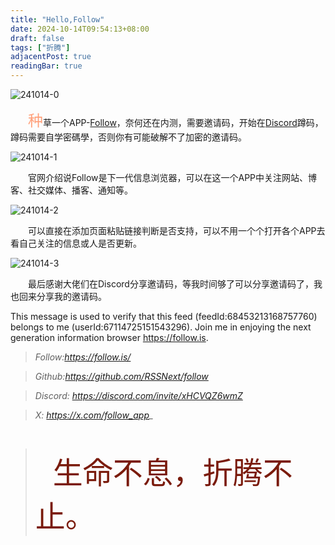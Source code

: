 ```yaml
---
title: "Hello,Follow"
date: 2024-10-14T09:54:13+08:00
draft: false
tags: ["折腾"]
adjacentPost: true
readingBar: true
---
```

![241014-0](https://cdn.jsdelivr.net/gh/tosspi/picx-images-hosting@master/241014-0.2krwl0q9g5.jpg)

&emsp;&emsp;<font size=5 color=#ffa07a>种</font>草一个APP-[Follow](https://follow.is/)，奈何还在内测，需要邀请码，开始在[Discord](https://discord.com/invite/xHCVQZ6wmZ)蹲码，蹲码需要自学密碼學，否则你有可能破解不了加密的邀请码。<br>

![241014-1](https://cdn.jsdelivr.net/gh/tosspi/picx-images-hosting@master/241014-1.1aozep8a53.jpg)

&emsp;&emsp;官网介绍说Follow是下一代信息浏览器，可以在这一个APP中关注网站、博客、社交媒体、播客、通知等。<br>

![241014-2](https://cdn.jsdelivr.net/gh/tosspi/picx-images-hosting@master/241014-2.6m3vzeuct4.jpg)

&emsp;&emsp;可以直接在添加页面粘贴链接判断是否支持，可以不用一个个打开各个APP去看自己关注的信息或人是否更新。<br>

![241014-3](https://cdn.jsdelivr.net/gh/tosspi/picx-images-hosting@master/241014-3.6bh269f4nt.jpg)

&emsp;&emsp;最后感谢大佬们在Discord分享邀请码，等我时间够了可以分享邀请码了，我也回来分享我的邀请码。<br>

This message is used to verify that this feed (feedId:68453213168757760) belongs to me (userId:67114725151543296). Join me in enjoying the next generation information browser https://follow.is.


>*Follow:https://follow.is/*

>*Github:https://github.com/RSSNext/follow*

>*Discord: https://discord.com/invite/xHCVQZ6wmZ*

>*X: https://x.com/follow_app_*







<br>

>&emsp;&emsp;<font size=9 color=#7a1b0c>生命不息，折腾不止。</font>